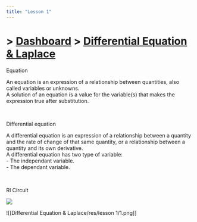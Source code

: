 ```yaml
---
title: "Lesson 1"
---
```


# > [Dashboard]() > [Differential Equation & Laplace](Differential%20Equation%20&%20Laplace/Differential%20Equation%20&%20Laplace.md)

<div class="note">
    <p class="note-head highlight-salmon">Equation</p>
    <p class="note-bg">
	An equation is an expression of a relationship between <span class="salmon bold">quantities</span>, also called <span class="salmon bold">variables</span> or <span class="salmon bold">unknowns</span>.<br>
	A <span class="salmon bold">solution</span> of an equation is a <span class="salmon bold">value</span> for the variable(s) that makes the expression <span class="salmon bold">true</span> after substitution.<br>
    </p>
</div>
<br>
<div class="note">
    <p class="note-head highlight-salmon">Differential equation</p>
    <p class="note-bg">
	A differential equation is an expression of a relationship between a <span class="salmon bold">quantity</span> and the <span class="salmon bold">rate of change</span> of that same <span class="salmon bold">quantity</span>, or a relationship between a <span class="salmon bold">quantity</span> and its own <span class="salmon bold">derivative</span>.<br>
	A differential equation has two type of variable:<br>
	- The <span class="salmon bold">independant</span> variable.<br>
	- The <span class="salmon bold">dependant</span> variable.<br>
	</p>
</div>
<br>

<div class="note">
    <p class="note-head highlight-blue">Rl Circuit</p>
    <p class="note-bg">
	    <img src="https://nightyx-remy.github.io/notes/Differential%20Equation%20&%20Laplace/res/lesson%201/1.png">    
    </p>
</div>

![[Differential Equation & Laplace/res/lesson 1/1.png]]